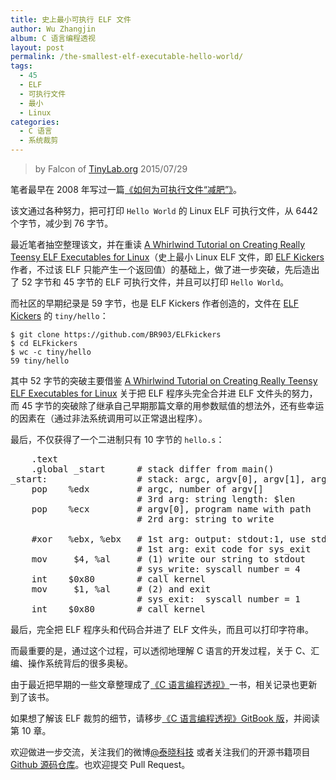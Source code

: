 ```yaml
---
title: 史上最小可执行 ELF 文件
author: Wu Zhangjin
album: C 语言编程透视
layout: post
permalink: /the-smallest-elf-executable-hello-world/
tags:
  - 45
  - ELF
  - 可执行文件
  - 最小
  - Linux
categories:
  - C 语言
  - 系统裁剪
---
```

 
> by Falcon of [TinyLab.org][1]
> 2015/07/29

笔者最早在 2008 年写过一篇[《如何为可执行文件“减肥”》][2]。

该文通过各种努力，把可打印 `Hello World` 的 Linux ELF 可执行文件，从 6442 个字节，减少到 76 字节。

最近笔者抽空整理该文，并在重读 [A Whirlwind Tutorial on Creating Really Teensy ELF Executables for Linux][4]（史上最小 Linux ELF 文件，即 [ELF Kickers][5] 作者，不过该 ELF 只能产生一个返回值）的基础上，做了进一步突破，先后造出了 52 字节和 45 字节的 ELF 可执行文件，并且可以打印 `Hello World`。

而社区的早期纪录是 59 字节，也是 ELF Kickers 作者创造的，文件在 [ELF Kickers][6] 的 `tiny/hello`：

    $ git clone https://github.com/BR903/ELFkickers
    $ cd ELFkickers
    $ wc -c tiny/hello
    59 tiny/hello

其中 52 字节的突破主要借鉴 [A Whirlwind Tutorial on Creating Really Teensy ELF Executables for Linux][4] 关于把 ELF 程序头完全合并进 ELF 文件头的努力，而 45 字节的突破除了继承自己早期那篇文章的用参数赋值的想法外，还有些幸运的因素在（通过非法系统调用可以正常退出程序）。

最后，不仅获得了一个二进制只有 10 字节的 `hello.s`：

<pre>
    .text
    .global _start      # stack differ from main()
_start:                 # stack: argc, argv[0], argv[1], argv[2]
    pop    %edx         # argc, number of argv[]
                        # 3rd arg: string length: $len
    pop    %ecx         # argv[0], program name with path
                        # 2rd arg: string to write

    #xor   %ebx, %ebx   # 1st arg: output: stdout:1, use stdin:0
                        # 1st arg: exit code for sys_exit
    mov     $4, %al     # (1) write our string to stdout
                        # sys_write: syscall number = 4
    int    $0x80        # call kernel
    mov     $1, %al     # (2) and exit
                        # sys_exit:  syscall number = 1
    int    $0x80        # call kernel
</pre>

最后，完全把 ELF 程序头和代码合并进了 ELF 文件头，而且可以打印字符串。

而最重要的是，通过这个过程，可以透彻地理解 C 语言的开发过程，关于 C、汇编、操作系统背后的很多奥秘。

由于最近把早期的一些文章整理成了[《C 语言编程透视》][7]一书，相关记录也更新到了该书。

如果想了解该 ELF 裁剪的细节，请移步[《C 语言编程透视》GitBook 版][8]，并阅读第 10 章。

欢迎做进一步交流，关注我们的微博[@泰晓科技][9] 或者关注我们的开源书籍项目 [Github 源码仓库][10]。也欢迎提交 Pull Request。





 [1]: https://tinylab.org
 [2]: /as-an-executable-file-to-slim-down/
 [4]: http://www.muppetlabs.com/~breadbox/software/tiny/teensy.html
 [5]: http://www.muppetlabs.com/~breadbox/software/elfkickers.html
 [6]: https://github.com/BR903/ELFkickers
 [7]: https://tinylab.org/open-c-book
 [8]: https://tinylab-1.gitbook.io/cbook
 [9]: http://weibo.com/tinylaborg
 [10]: https://github.com/tinyclub/open-c-book

